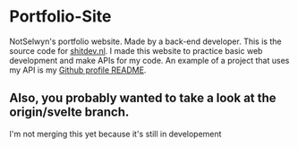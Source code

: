 # Portfolio-Site
NotSelwyn's portfolio website. Made by a back-end developer. This is the source code for [shitdev.nl](https://shitdev.nl). I made this website to practice basic web development and make APIs for my code. An example of a project that uses my API is my [Github profile README](https://github.com/Notselwyn/Notselwyn).  

## Also, you probably wanted to take a look at the origin/svelte branch.
I'm not merging this yet because it's still in developement
